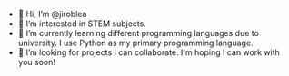 - 👋 Hi, I’m @jiroblea
- 👀 I’m interested in STEM subjects.
- 🌱 I’m currently learning different programming languages due to university. I use Python as my primary programming language. 
- 💞️ I’m looking for projects I can collaborate. I'm hoping I can work with you soon!


<!---
jiroblea/jiroblea is a ✨ special ✨ repository because its `README.md` (this file) appears on your GitHub profile.
You can click the Preview link to take a look at your changes.
- 📫 How to reach me: dm through twitter?
--->
